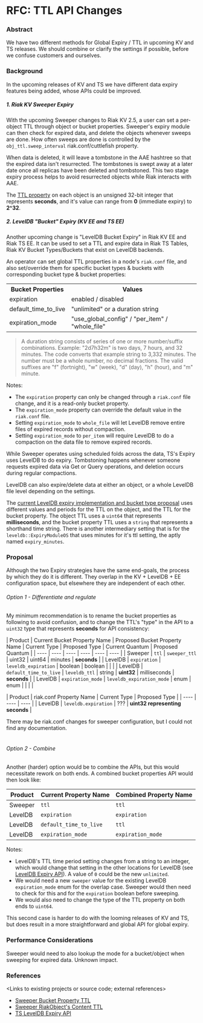 # RFC: TTL API Changes

### Abstract

We have two different methods for Global Expiry / TTL in upcoming KV and TS releases.
We should combine or clarify the settings if possible, before we confuse customers and ourselves.

### Background

In the upcoming releases of KV and TS we have different data expiry features being added, whose APIs could be improved.

##### 1\. Riak KV Sweeper Expiry

With the upcoming Sweeper changes to Riak KV 2.5, a user can set a per-object TTL through object or bucket properties. Sweeper's expiry module can then check for expired data, and delete the objects whenever sweeps are done.  How often sweeps are done is controlled by the `obj_ttl.sweep_interval` riak.conf/cuttlefish property.

When data is deleted, it will leave a tombstone in the AAE hashtree so that the expired data isn't resurrected. The tombstones is swept away at a later date once all replicas have been deleted and tombstoned. This two stage expiry process helps to avoid resurrected objects while Riak interacts with AAE.

The [TTL property](https://github.com/basho/riak_pb/blob/develop/src/riak_kv.proto#L237) on each object is an unsigned 32-bit integer that represents **seconds**, and it's value can range from **0** (immediate expiry) to **2^32**.


##### 2\. LevelDB "Bucket" Expiry (KV EE and TS EE)

Another upcoming change is "LevelDB Bucket Expiry" in Riak KV EE and Riak TS EE.
It can be used to set a TTL and expire data in Riak TS Tables, Riak KV Bucket Types/Buckets that exist on LevelDB backends.

An operator can set global TTL properties in a node's `riak.conf` file, and also set/override them for specific bucket types & buckets with corresponding bucket type & bucket properties:

<table>
  <tr><th>Bucket Properties</th><th>Values</th></tr>
  <tr><td>expiration</td><td>enabled / disabled</td></tr>
  <tr><td>default_time_to_live</td><td>"unlimited" or a duration string</td></tr>
  <tr><td>expiration_mode</td><td>"use_global_config" / "per_item" / "whole_file"</td></tr>
</table>

>A duration string consists of series of one or more number/suffix combinations.  Example: "2d7h32m" is two days, 7 hours, and 32 minutes.  The code converts that example string to 3,332 minutes.  The number must be a whole number, no decimal fractions.  The valid suffixes are "f" (fortnight), "w" (week), "d" (day), "h" (hour), and "m" minute.

Notes:
 - The `expiration` property can only be changed through a  `riak.conf` file change, and it is a read-only bucket property.
 - The `expiration_mode` property can override the default value in the `riak.conf` file.
 - Setting `expiration_mode` to `whole_file` will let LevelDB remove entire files of expired records without compaction.
 - Setting `expiration_mode` to `per_item` will require LevelDB to do a compaction on the data file to remove expired records.


While Sweeper operates using scheduled folds across the data, TS's Expiry uses LevelDB to do expiry. Tombstoning happens whenever someone requests expired data via Get or Query operations, and deletion occurs during regular compactions.

LevelDB can also expire/delete data at either an object, or a whole LevelDB file level depending on the settings.

The [current LevelDB expiry implementation and bucket type proposal](https://github.com/basho/leveldb/wiki/mv-bucket-expiry2#three-properties-three-names-each) uses different values and periods for the TTL on the object, and the TTL for the bucket property.  The object TTL uses a `uint64` that represents **milliseconds**, and the bucket property TTL uses a `string` that represents a shorthand time string. There is another intermediary setting that is for the `leveldb::ExpiryModuleOS` that uses minutes for it's ttl setting, the aptly named `expiry_minutes`.  

### Proposal

Although the two Expiry strategies have the same end-goals, the process by which they do it is different. They overlap in the KV + LevelDB + EE configuration space, but elsewhere they are independent of each other.

###### Option 1 - Differentiate and regulate
My minimum recommendation is to rename the bucket properties as following to avoid confusion, and to change the TTL's "type" in the API to a `uint32` type that represents  **seconds** for API consistency:

| Product | Current Bucket Property Name | Proposed Bucket Property Name | Current Type | Proposed Type | Current Quantum | Proposed Quantum |
| ---- | ---- | ---- | ---- | ---- | ---- |
| Sweeper | `ttl` | `sweeper_ttl` | uint32 | uint64 | minutes | **seconds** |
| LevelDB | `expiration` | `leveldb_expiration` | boolean | boolean | | |
| LevelDB | `default_time_to_live` | `leveldb_ttl` | string | **uint32** | milliseconds | **seconds** |
| LevelDB | `expiration_mode` | `leveldb_expiration_mode` | enum | enum | | | |

| Product | riak.conf Property Name | Current Type | Proposed Type |
| ---- | ---- | ---- |
| LevelDB | `leveldb.expiration` | ??? | **uint32 representing seconds** |

There may be riak.conf changes for sweeper configuration, but I could not find any documentation.
<br>
<br>

###### Option 2 - Combine
Another (harder) option would be to combine the APIs, but this would necessitate rework on both ends.  A combined bucket properties API would then look like:

| Product | Current Property Name | Combined Property Name |
| - | - | - |
| Sweeper | `ttl` | `ttl` |
| LevelDB | `expiration` | `expiration` |
| LevelDB | `default_time_to_live` | `ttl` |
| LevelDB | `expiration_mode` | `expiration_mode` |

Notes:
 - LevelDB's TTL time period setting changes from a string to an integer, which would change that setting in the other locations for LevelDB (see [LevelDB Expiry API](https://github.com/basho/leveldb/wiki/mv-bucket-expiry2#three-properties-three-names-each)). A value of `0` could be the new `unlimited`.  
 - We would need a new `sweeper` value for the existing LevelDB `expiration_mode` enum for the overlap case. Sweeper would then need to check for this and for the `expiration` boolean before sweeping.
 - We would also need to change the type of the TTL property on both ends to `uint64`.

This second case is harder to do with the looming releases of KV and TS, but does result in a more straightforward and global API for global expiry.


### Performance Considerations

Sweeper would need to also lookup the mode for a bucket/object when sweeping for expired data. Unknown impact.

### References

<Links to existing projects or source code; external references>

- [Sweeper Bucket Property TTL](https://github.com/basho/riak_pb/blob/develop/src/riak.proto#L151-L152)
- [Sweeper RiakObject's Content TTL](https://github.com/basho/riak_pb/blob/develop/src/riak_kv.proto#L237)
- [TS LevelDB Expiry API](https://github.com/basho/leveldb/wiki/mv-bucket-expiry2#three-properties-three-names-each)

